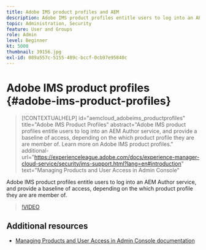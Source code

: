 ```yaml
---
title: Adobe IMS product profiles and AEM
description: Adobe IMS product profiles entitle users to log into an AEM Author service, and provide a baseline of access, depending on the which product profile they are are member of.
topic: Administration, Security
feature: User and Groups
role: Admin
level: Beginner
kt: 5000
thumbnail: 39156.jpg
exl-id: 089a557c-5155-489c-bccf-0cb97e95840c
---
```

# Adobe IMS product profiles {#adobe-ims-product-profiles}

>[!CONTEXTUALHELP]
>id="aemcloud_adobeims_productprofiles"
>title="Adobe IMS Product Profiles"
>abstract="Adobe IMS product profiles entitle users to log into an AEM Author service, and provide a baseline of access, depending on the which product profile they are are member of. Learn more on Adobe IMS product profiles."
>additional-url="https://experienceleague.adobe.com/docs/experience-manager-cloud-service/security/ims-support.html?lang=en#introduction" text="Managing Products and User Access in Admin Console"

Adobe IMS product profiles entitle users to log into an AEM Author service, and provide a baseline of access, depending on the which product profile they are are member of.

>[!VIDEO](https://video.tv.adobe.com/v/39156/?quality=12&learn=on)

## Additional resources

+ [Managing Products and User Access in Admin Console documentation](https://experienceleague.adobe.com/docs/experience-manager-cloud-service/security/ims-support.html#managing-products-and-user-access-in-admin-console)
